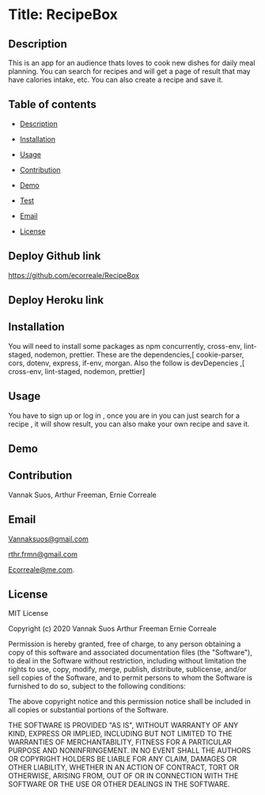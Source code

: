 # Title: RecipeBox

## Description

This is an app for an audience thats loves to cook new dishes for daily meal planning. You can search for recipes and will get a page of result that may have calories intake, etc. You can also create a recipe and save it.

## Table of contents
* [Description](#description)

* [Installation](#installation)

* [Usage](#usage)

* [Contribution](#contribution)

* [Demo](#demo)

* [Test](#test)

* [Email](#email)

* [License](#license)

## Deploy Github link

https://github.com/ecorreale/RecipeBox

## Deploy Heroku link

## Installation
You will need to install some packages as npm concurrently, cross-env, lint-staged, nodemon, prettier. These are the dependencies,[ cookie-parser, cors, dotenv, express, if-env, morgan. Also the follow is devDepencies ,[ cross-env, lint-staged, nodemon, prettier]

## Usage
You have to sign up or log in , once you are in you can just search for a recipe , it will show result, you can also make your own recipe and save it.

## Demo

## Contribution
Vannak Suos, Arthur Freeman, Ernie Correale


## Email

Vannaksuos@gmail.com

rthr.frmn@gmail.com

Ecorreale@me.com.

## License

MIT License

Copyright (c) 2020 Vannak Suos Arthur Freeman  Ernie Correale 

Permission is hereby granted, free of charge, to any person obtaining a copy of this software and associated documentation files (the "Software"), to deal in the Software without restriction, including without limitation the rights to use, copy, modify, merge, publish, distribute, sublicense, and/or sell copies of the Software, and to permit persons to whom the Software is furnished to do so, subject to the following conditions:

The above copyright notice and this permission notice shall be included in all copies or substantial portions of the Software.

THE SOFTWARE IS PROVIDED "AS IS", WITHOUT WARRANTY OF ANY KIND, EXPRESS OR IMPLIED, INCLUDING BUT NOT LIMITED TO THE WARRANTIES OF MERCHANTABILITY, FITNESS FOR A PARTICULAR PURPOSE AND NONINFRINGEMENT. IN NO EVENT SHALL THE AUTHORS OR COPYRIGHT HOLDERS BE LIABLE FOR ANY CLAIM, DAMAGES OR OTHER LIABILITY, WHETHER IN AN ACTION OF CONTRACT, TORT OR OTHERWISE, ARISING FROM, OUT OF OR IN CONNECTION WITH THE SOFTWARE OR THE USE OR OTHER DEALINGS IN THE SOFTWARE.

